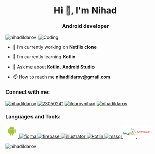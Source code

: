 <h1 align="center">Hi 👋, I'm Nihad</h1>
<h3 align="center">Android developer</h3>
<img align="right" alt="Coding" width="400" src="https://www.cobalt.io/hubfs/Imported_Blog_Media/android-light-1.png"></img>

<p align="left"> <img src="https://komarev.com/ghpvc/?username=nihadildarov&label=Profile%20views&color=0e75b6&style=flat" alt="nihadildarov" /> </p>

- 🔭 I’m currently working on **Netflix clone**

- 🌱 I’m currently learning **Kotlin**

- 💬 Ask me about **Kotlin, Android Studio**

- 📫 How to reach me **nihadildarov@gmail.com**

<h3 align="left">Connect with me:</h3>
<p align="left">
<a href="https://linkedin.com/in/nihadildarov" target="blank"><img align="center" src="https://raw.githubusercontent.com/rahuldkjain/github-profile-readme-generator/master/src/images/icons/Social/linked-in-alt.svg" alt="nihadildarov" height="30" width="40" /></a>
<a href="https://stackoverflow.com/users/23050241" target="blank"><img align="center" src="https://raw.githubusercontent.com/rahuldkjain/github-profile-readme-generator/master/src/images/icons/Social/stack-overflow.svg" alt="23050241" height="30" width="40" /></a>
<a href="https://instagram.com/ildarovnihad" target="blank"><img align="center" src="https://raw.githubusercontent.com/rahuldkjain/github-profile-readme-generator/master/src/images/icons/Social/instagram.svg" alt="ildarovnihad" height="30" width="40" /></a>
<a href="https://www.hackerrank.com/nihadildarov" target="blank"><img align="center" src="https://raw.githubusercontent.com/rahuldkjain/github-profile-readme-generator/master/src/images/icons/Social/hackerrank.svg" alt="nihadildarov" height="30" width="40" /></a>
</p>

<h3 align="left">Languages and Tools:</h3>
<p align="left"> <a href="https://developer.android.com" target="_blank" rel="noreferrer"> <img src="https://raw.githubusercontent.com/devicons/devicon/master/icons/android/android-original-wordmark.svg" alt="android" width="40" height="40"/> </a> <a href="https://www.figma.com/" target="_blank" rel="noreferrer"> <img src="https://www.vectorlogo.zone/logos/figma/figma-icon.svg" alt="figma" width="40" height="40"/> </a> <a href="https://firebase.google.com/" target="_blank" rel="noreferrer"> <img src="https://www.vectorlogo.zone/logos/firebase/firebase-icon.svg" alt="firebase" width="40" height="40"/> </a> <a href="https://www.adobe.com/in/products/illustrator.html" target="_blank" rel="noreferrer"> <img src="https://www.vectorlogo.zone/logos/adobe_illustrator/adobe_illustrator-icon.svg" alt="illustrator" width="40" height="40"/> </a> <a href="https://kotlinlang.org" target="_blank" rel="noreferrer"> <img src="https://www.vectorlogo.zone/logos/kotlinlang/kotlinlang-icon.svg" alt="kotlin" width="40" height="40"/> </a> <a href="https://www.microsoft.com/en-us/sql-server" target="_blank" rel="noreferrer"> <img src="https://www.svgrepo.com/show/303229/microsoft-sql-server-logo.svg" alt="mssql" width="40" height="40"/> </a> <a href="https://www.mysql.com/" target="_blank" rel="noreferrer"> <img src="https://raw.githubusercontent.com/devicons/devicon/master/icons/mysql/mysql-original-wordmark.svg" alt="mysql" width="40" height="40"/> </a> <a href="https://www.oracle.com/" target="_blank" rel="noreferrer"> <img src="https://raw.githubusercontent.com/devicons/devicon/master/icons/oracle/oracle-original.svg" alt="oracle" width="40" height="40"/> </a> </p>

<p><img align="center" src="https://github-readme-stats.vercel.app/api/top-langs?username=nihadildarov&show_icons=true&locale=en&layout=compact" alt="nihadildarov" /></p>
